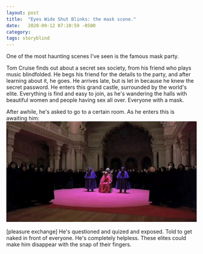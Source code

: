 ```yaml
---
layout: post
title:  "Eyes Wide Shut Blinks: the mask scene."
date:   2020-09-12 07:10:59 -0500
category: 
tags: storyblind
---
```

One of the most haunting scenes I've seen is the famous mask party. 

Tom Cruise finds out about a secret sex society, from his friend who plays music blindfolded. He begs his friend for the details to the party, and after learning about it, he goes. He arrives late, but is let in because he knew the secret password. He enters this grand castle, surrounded by the world's elite. Everything is find and easy to join, as he's wandering the halls with beautiful women and people having sex all over. Everyone with a mask. 

After awhile, he's asked to go to a certain room. As he enters this is awaiting him:
![image info](https://raw.githubusercontent.com/SilenceVosh/silencevosh.github.io/master/_posts/assets/images/EyesWideShut.jpg "Horror, as you walk into the room knowing you're exposed")

[pleasure exchange]
He's questioned and quized and exposed. Told to get naked in front of everyone. He's completely helpless. These elites could make him disappear with the snap of their fingers.